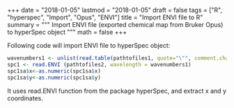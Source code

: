 +++
date = "2018-01-05"
lastmod = "2018-01-05"
draft = false
tags = ["R", "hyperspec", "Import", "Opus", "ENVI"]
title = "Import ENVI file to R"
summary = """
Import ENVI file (exported chemical map from Bruker Opus) to hyperSpec object
"""
math = false
+++



Following code will import ENVI file to hyperSpec object:
```r
wavenumbers1 <- unlist(read.table(pathtofiles1, quote="\"", comment.char=""))
spc1 <- read.ENVI (pathtofiles2, wavelength = wavenumbers1)
spc1sa$x<-as.numeric(spc1sa$x)
spc1sa$y<-as.numeric(spc1sa$y)

```
It uses read.ENVI function from the package hyperSpec, and extract x and y coordinates. 
